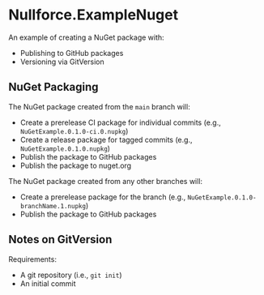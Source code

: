 # Nullforce.ExampleNuget

An example of creating a NuGet package with:
- Publishing to GitHub packages
- Versioning via GitVersion

## NuGet Packaging

The NuGet package created from the `main` branch will:
- Create a prerelease CI package for individual commits (e.g., `NuGetExample.0.1.0-ci.0.nupkg`)
- Create a release package for tagged commits (e.g., `NuGetExample.0.1.0.nupkg`)
- Publish the package to GitHub packages
- Publish the package to nuget.org

The NuGet package created from any other branches will:
- Create a prerelease package for the branch (e.g., `NuGetExample.0.1.0-branchName.1.nupkg`)
- Publish the package to GitHub packages

## Notes on GitVersion

Requirements:
- A git repository (i.e., `git init`)
- An initial commit
